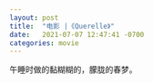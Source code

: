 ```yaml
---
layout: post
title:  "电影 |《Querelle》"
date:   2021-07-07 12:47:41 -0700
categories: movie
---
```

午睡时做的黏糊糊的，朦胧的春梦。